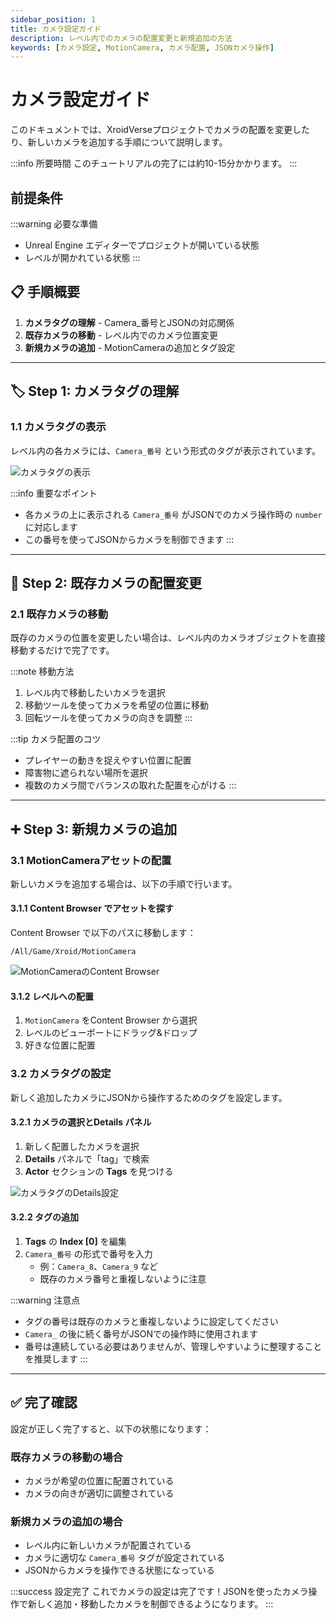```yaml
---
sidebar_position: 1
title: カメラ設定ガイド
description: レベル内でのカメラの配置変更と新規追加の方法
keywords: [カメラ設定, MotionCamera, カメラ配置, JSONカメラ操作]
---
```


# カメラ設定ガイド

このドキュメントでは、XroidVerseプロジェクトでカメラの配置を変更したり、新しいカメラを追加する手順について説明します。

:::info 所要時間
このチュートリアルの完了には約10-15分かかります。
:::

## 前提条件

:::warning 必要な準備
- Unreal Engine エディターでプロジェクトが開いている状態
- レベルが開かれている状態
:::

## 📋 手順概要

1. **カメラタグの理解** - Camera_番号とJSONの対応関係
2. **既存カメラの移動** - レベル内でのカメラ位置変更
3. **新規カメラの追加** - MotionCameraの追加とタグ設定

---

## 🏷️ Step 1: カメラタグの理解

### 1.1 カメラタグの表示

レベル内の各カメラには、`Camera_番号` という形式のタグが表示されています。

![カメラタグの表示](/img/docs/camera-setup/01-camera-tag-display.png)

:::info 重要なポイント
- 各カメラの上に表示される `Camera_番号` がJSONでのカメラ操作時の `number` に対応します
- この番号を使ってJSONからカメラを制御できます
:::

---

## 📍 Step 2: 既存カメラの配置変更

### 2.1 既存カメラの移動

既存のカメラの位置を変更したい場合は、レベル内のカメラオブジェクトを直接移動するだけで完了です。

:::note 移動方法
1. レベル内で移動したいカメラを選択
2. 移動ツールを使ってカメラを希望の位置に移動
3. 回転ツールを使ってカメラの向きを調整
:::

:::tip カメラ配置のコツ
- プレイヤーの動きを捉えやすい位置に配置
- 障害物に遮られない場所を選択
- 複数のカメラ間でバランスの取れた配置を心がける
:::

---

## ➕ Step 3: 新規カメラの追加

### 3.1 MotionCameraアセットの配置

新しいカメラを追加する場合は、以下の手順で行います。

#### 3.1.1 Content Browser でアセットを探す

Content Browser で以下のパスに移動します：

```
/All/Game/Xroid/MotionCamera
```

![MotionCameraのContent Browser](/img/docs/camera-setup/02-motion-camera-content-browser.png)

#### 3.1.2 レベルへの配置

1. `MotionCamera` をContent Browser から選択
2. レベルのビューポートにドラッグ&ドロップ
3. 好きな位置に配置

### 3.2 カメラタグの設定

新しく追加したカメラにJSONから操作するためのタグを設定します。

#### 3.2.1 カメラの選択とDetails パネル

1. 新しく配置したカメラを選択
2. **Details** パネルで「tag」で検索
3. **Actor** セクションの **Tags** を見つける

![カメラタグのDetails設定](/img/docs/camera-setup/03-camera-tag-details-setting.png)

#### 3.2.2 タグの追加

1. **Tags** の **Index [0]** を編集
2. `Camera_番号` の形式で番号を入力
   - 例：`Camera_8`、`Camera_9` など
   - 既存のカメラ番号と重複しないように注意

:::warning 注意点
- タグの番号は既存のカメラと重複しないように設定してください
- `Camera_` の後に続く番号がJSONでの操作時に使用されます
- 番号は連続している必要はありませんが、管理しやすいように整理することを推奨します
:::

---

## ✅ 完了確認

設定が正しく完了すると、以下の状態になります：

### 既存カメラの移動の場合
- カメラが希望の位置に配置されている
- カメラの向きが適切に調整されている

### 新規カメラの追加の場合
- レベル内に新しいカメラが配置されている
- カメラに適切な `Camera_番号` タグが設定されている
- JSONからカメラを操作できる状態になっている

:::success 設定完了
これでカメラの設定は完了です！JSONを使ったカメラ操作で新しく追加・移動したカメラを制御できるようになります。
::: 